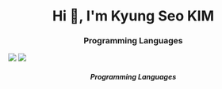 <h1 align="center">Hi 👋, I'm Kyung Seo KIM</h1>
<h3 align="center">Programming Languages</h3>

<img src="https://img.shields.io/badge/Python-3776AB?style=for-the-badge&logo=Python&logoColor=white">
<img src="https://img.shields.io/badge/javascript-#F7DF1E?style=for-the-badge&logo=javascript&logoColor=white">


<h5 align="center">Programming Languages</h3>
